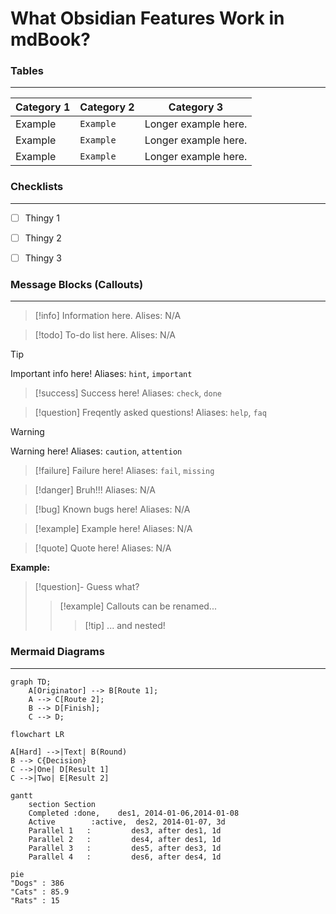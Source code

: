 # What Obsidian Features Work in mdBook?

### Tables
---

| Category 1 | Category 2 | Category 3 |
| --- | --- | --- |
| Example | ``Example`` | Longer example here. | 
| Example | ``Example`` | Longer example here. | 
| Example | ``Example`` | Longer example here. | 


### Checklists
---
- [ ] Thingy 1
- [ ] Thingy 2
- [ ] Thingy 3


### Message Blocks (Callouts)
---

> [!info]
> Information here.
> Alises: N/A

> [!todo]
> To-do list here.
> Alises: N/A

> [!tip]
> Important info here!
> Aliases: ``hint``, ``important``

>[!success]
>Success here!
> Aliases: ``check``, ``done``

> [!question]
> Freqently asked questions!
> Aliases: ``help``, ``faq``

>[!warning]
> Warning here!
> Aliases: ``caution``, ``attention``

>[!failure]
> Failure here!
> Aliases: ``fail``, ``missing``

> [!danger]
> Bruh!!!
> Aliases: N/A

> [!bug]
> Known bugs here!
> Aliases: N/A

> [!example]
> Example here!
> Aliases: N/A

> [!quote]
> Quote here!
> Aliases: N/A

**Example:**

> [!question]- Guess what?
> > [!example] Callouts can be renamed...
> > > [!tip] ... and nested!


### Mermaid Diagrams
---

```mermaid
graph TD;
	A[Originator] --> B[Route 1];
	A --> C[Route 2];
	B --> D[Finish];
	C --> D;
```

```mermaid
flowchart LR

A[Hard] -->|Text| B(Round)
B --> C{Decision}
C -->|One| D[Result 1]
C -->|Two| E[Result 2]
```

```mermaid
gantt
    section Section
    Completed :done,    des1, 2014-01-06,2014-01-08
    Active        :active,  des2, 2014-01-07, 3d
    Parallel 1   :         des3, after des1, 1d
    Parallel 2   :         des4, after des1, 1d
    Parallel 3   :         des5, after des3, 1d
    Parallel 4   :         des6, after des4, 1d
```


```mermaid
pie
"Dogs" : 386
"Cats" : 85.9
"Rats" : 15
```

